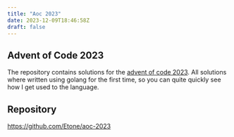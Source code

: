```yaml
---
title: "Aoc 2023"
date: 2023-12-09T18:46:58Z
draft: false
---
```


## Advent of Code 2023

The repository contains solutions for the [advent of code 2023](https://adventofcode.com/2023). All solutions where written using golang for the first time, so you can quite quickly see how I get used to the language.

## Repository
https://github.com/Etone/aoc-2023